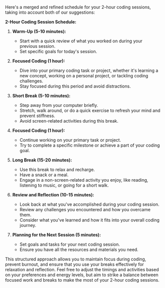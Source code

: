 Here's a merged and refined schedule for your 2-hour coding sessions, taking into account both of our suggestions:

**2-Hour Coding Session Schedule:**

1. **Warm-Up (5-10 minutes):**
   - Start with a quick review of what you worked on during your previous session.
   - Set specific goals for today's session.

2. **Focused Coding (1 hour):**
   - Dive into your primary coding task or project, whether it's learning a new concept, working on a personal project, or tackling coding challenges.
   - Stay focused during this period and avoid distractions.

3. **Short Break (5-10 minutes):**
   - Step away from your computer briefly.
   - Stretch, walk around, or do a quick exercise to refresh your mind and prevent stiffness.
   - Avoid screen-related activities during this break.

4. **Focused Coding (1 hour):**
   - Continue working on your primary task or project.
   - Try to complete a specific milestone or achieve a part of your coding goal.

5. **Long Break (15-20 minutes):**
   - Use this break to relax and recharge.
   - Have a snack or a meal.
   - Engage in a non-screen-related activity you enjoy, like reading, listening to music, or going for a short walk.

6. **Review and Reflection (10-15 minutes):**
   - Look back at what you've accomplished during your coding session.
   - Review any challenges you encountered and how you overcame them.
   - Consider what you've learned and how it fits into your overall coding journey.

7. **Planning for the Next Session (5 minutes):**
   - Set goals and tasks for your next coding session.
   - Ensure you have all the resources and materials you need.

This structured approach allows you to maintain focus during coding, prevent burnout, and ensure that you use your breaks effectively for relaxation and reflection. Feel free to adjust the timings and activities based on your preferences and energy levels, but aim to strike a balance between focused work and breaks to make the most of your 2-hour coding sessions.